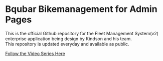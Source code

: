 # Bqubar Bikemanagement for Admin Pages
This is the official Github repository for the Fleet Management System(v2) enterprise application being design by Kindson  and his team. \
This repository is updated everyday and available as public.

[Follow the Video Series Here](https://youtu.be/FzNqL3dxEwc)
